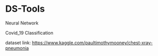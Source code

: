 # DS-Tools
Neural Network

Covid_19 Classification 

dataset link: https://www.kaggle.com/paultimothymooney/chest-xray-pneumonia
